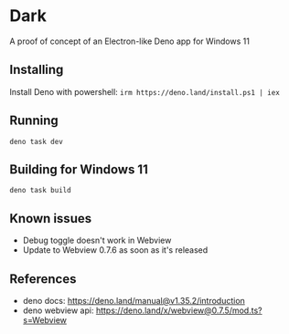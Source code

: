 # Dark

A proof of concept of an Electron-like Deno app for Windows 11

## Installing

Install Deno with powershell: `irm https://deno.land/install.ps1 | iex`

## Running

`deno task dev`

## Building for Windows 11

`deno task build`

## Known issues

- Debug toggle doesn't work in Webview
- Update to Webview 0.7.6 as soon as it's released

## References

- deno docs: https://deno.land/manual@v1.35.2/introduction
- deno webview api: https://deno.land/x/webview@0.7.5/mod.ts?s=Webview